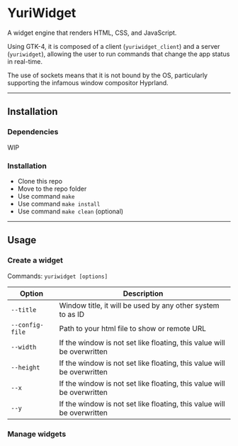 # YuriWidget

A widget engine that renders HTML, CSS, and JavaScript.

Using GTK-4, it is composed of a client (`yuriwidget_client`) and a server (`yuriwidget`), allowing the user to run commands that change the app status in real-time.

The use of sockets means that it is not bound by the OS, particularly supporting the infamous window compositor
Hyprland.

---
## Installation

### Dependencies

WIP

### Installation

- Clone this repo
- Move to the repo folder
- Use command `make`
- Use command `make install`
- Use command `make clean` (optional)
---

## Usage
### Create a widget
Commands:
`yuriwidget [options]`

| Option          | Description                                                                 |
|-----------------|-----------------------------------------------------------------------------|
| `--title`       | Window title, it will be used by any other system to as ID                  |
| `--config-file` | Path to your html file to show or remote URL                                |
| `--width`       | If the window is not set like floating, this value will be overwritten      |
| `--height`      | If the window is not set like floating, this value will be overwritten      |
| `--x`           | If the window is not set like floating, this value will be overwritten      |
| `--y`           | If the window is not set like floating, this value will be overwritten      |

### Manage widgets
